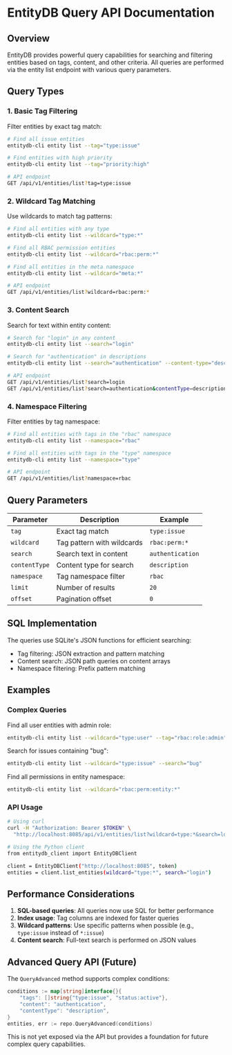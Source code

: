 # EntityDB Query API Documentation

## Overview

EntityDB provides powerful query capabilities for searching and filtering entities based on tags, content, and other criteria. All queries are performed via the entity list endpoint with various query parameters.

## Query Types

### 1. Basic Tag Filtering

Filter entities by exact tag match:

```bash
# Find all issue entities
entitydb-cli entity list --tag="type:issue"

# Find entities with high priority
entitydb-cli entity list --tag="priority:high"

# API endpoint
GET /api/v1/entities/list?tag=type:issue
```

### 2. Wildcard Tag Matching

Use wildcards to match tag patterns:

```bash
# Find all entities with any type
entitydb-cli entity list --wildcard="type:*"

# Find all RBAC permission entities
entitydb-cli entity list --wildcard="rbac:perm:*"

# Find all entities in the meta namespace
entitydb-cli entity list --wildcard="meta:*"

# API endpoint
GET /api/v1/entities/list?wildcard=rbac:perm:*
```

### 3. Content Search

Search for text within entity content:

```bash
# Search for "login" in any content
entitydb-cli entity list --search="login"

# Search for "authentication" in descriptions
entitydb-cli entity list --search="authentication" --content-type="description"

# API endpoint
GET /api/v1/entities/list?search=login
GET /api/v1/entities/list?search=authentication&contentType=description
```

### 4. Namespace Filtering

Filter entities by tag namespace:

```bash
# Find all entities with tags in the "rbac" namespace
entitydb-cli entity list --namespace="rbac"

# Find all entities with tags in the "type" namespace
entitydb-cli entity list --namespace="type"

# API endpoint
GET /api/v1/entities/list?namespace=rbac
```

## Query Parameters

| Parameter | Description | Example |
|-----------|-------------|---------|
| `tag` | Exact tag match | `type:issue` |
| `wildcard` | Tag pattern with wildcards | `rbac:perm:*` |
| `search` | Search text in content | `authentication` |
| `contentType` | Content type for search | `description` |
| `namespace` | Tag namespace filter | `rbac` |
| `limit` | Number of results | `20` |
| `offset` | Pagination offset | `0` |

## SQL Implementation

The queries use SQLite's JSON functions for efficient searching:

- Tag filtering: JSON extraction and pattern matching
- Content search: JSON path queries on content arrays
- Namespace filtering: Prefix pattern matching

## Examples

### Complex Queries

Find all user entities with admin role:
```bash
entitydb-cli entity list --wildcard="type:user" --tag="rbac:role:admin"
```

Search for issues containing "bug":
```bash
entitydb-cli entity list --wildcard="type:issue" --search="bug"
```

Find all permissions in entity namespace:
```bash
entitydb-cli entity list --wildcard="rbac:perm:entity:*"
```

### API Usage

```bash
# Using curl
curl -H "Authorization: Bearer $TOKEN" \
  "http://localhost:8085/api/v1/entities/list?wildcard=type:*&search=login"

# Using the Python client
from entitydb_client import EntityDBClient

client = EntityDBClient("http://localhost:8085", token)
entities = client.list_entities(wildcard="type:*", search="login")
```

## Performance Considerations

1. **SQL-based queries**: All queries now use SQL for better performance
2. **Index usage**: Tag columns are indexed for faster queries
3. **Wildcard patterns**: Use specific patterns when possible (e.g., `type:issue` instead of `*:issue`)
4. **Content search**: Full-text search is performed on JSON values

## Advanced Query API (Future)

The `QueryAdvanced` method supports complex conditions:

```go
conditions := map[string]interface{}{
    "tags": []string{"type:issue", "status:active"},
    "content": "authentication",
    "contentType": "description",
}
entities, err := repo.QueryAdvanced(conditions)
```

This is not yet exposed via the API but provides a foundation for future complex query capabilities.